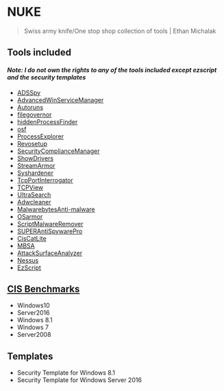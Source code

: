 # NUKE
> Swiss army knife/One stop shop collection of tools | Ethan Michalak

## Tools included
#### *Note: I do not own the rights to any of the tools included except ezscript and the security templates*
* [ADSSpy](https://www.bleepingcomputer.com/download/ads-spy/)
* [AdvancedWinServiceManager](https://securityxploded.com/winservicemanager.php)
* [Autoruns](https://docs.microsoft.com/en-us/sysinternals/downloads/autoruns)
* [filegovernor](https://www.softpedia.com/get/PORTABLE-SOFTWARE/System/File-management/NoVirusThanks-File-Governor-Portable.shtml)
* [hiddenProcessFinder](https://www.novirusthanks.org/products/hidden-process-finder/)
* [osf](https://www.osforensics.com/osforensics.html)
* [ProcessExplorer](https://docs.microsoft.com/en-us/sysinternals/downloads/process-explorer)
* [Revosetup](https://download.cnet.com/Revo-Uninstaller/3000-2096_4-10687648.html)
* [SecurityComplianceManager](https://www.microsoft.com/en-us/download/details.aspx?id=53353)
* [ShowDrivers](https://securityxploded.com/show-drivers.php)
* [StreamArmor](https://securityxploded.com/streamarmor.php)
* [Syshardener](https://www.novirusthanks.org/products/syshardener/)
* [TcpPortInterrogator](https://www.novirusthanks.org/products/tcp-port-interrogator/)
* [TCPView](https://docs.microsoft.com/en-us/sysinternals/downloads/tcpview)
* [UltraSearch](https://www.jam-software.com/ultrasearch/)
* [Adwcleaner](https://www.malwarebytes.com/adwcleaner/)
* [MalwarebytesAnti-malware](https://www.malwarebytes.com/mwb-download/)
* [OSarmor](https://www.novirusthanks.org/products/osarmor/)
* [ScriptMalwareRemover](https://www.microsoft.com/en-us/download/malicious-software-removal-tool-details.aspx)
* [SUPERAntiSpywarePro](https://www.superantispyware.com/superantispywarefreevspro.html)
* [CisCatLite](https://learn.cisecurity.org/cis-cat-landing-page)
* [MBSA](https://www.microsoft.com/en-us/download/details.aspx?id=19892)
* [AttackSurfaceAnalyzer](https://www.microsoft.com/en-us/download/details.aspx?id=24487)
* [Nessus](https://www.tenable.com/products/nessus/nessus-professional)
* [EzScript](https://github.com/xFaraday/EzScript)

## [CIS Benchmarks](https://www.cisecurity.org/cis-benchmarks/)
* Windows10
* Server2016
* Windows 8.1
* Windows 7
* Server2008

## Templates
* Security Template for Windows 8.1
* Security Template for Windows Server 2016


